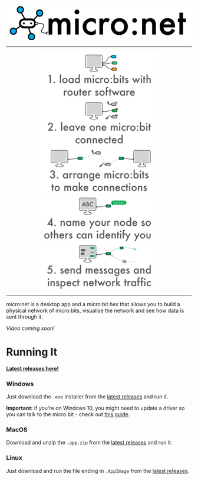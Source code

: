<p align="center">
  <img src="readme_assets/logo.png">
</p>

---

<p align="center">
  <img src="readme_assets/slide_2_small.png">
  <img src="readme_assets/slide_3_small.png">
  <img src="readme_assets/slide_4_small.png">
  <img src="readme_assets/slide_5_small.png">
  <img src="readme_assets/slide_6_small.png">
</p>

---

micro:net is a desktop app and a micro:bit hex that allows you to build a physical network of micro:bits, visualise the network and see how data is sent through it.

*Video coming soon!*

# Running It

**[Latest releases here!](https://github.com/Microboys/micronet/releases/latest)**

### Windows
Just download the `.exe` installer from the [latest releases](https://github.com/Microboys/micronet/releases/latest) and run it.

**Important:** if you're on Windows 10, you might need to update a driver so you can talk to the micro:bit - check out [this guide](https://support.microbit.org/support/solutions/articles/19000022103-how-do-i-use-the-serial-port-with-a-micro-bit-on-windows).

### MacOS
Download and unzip the `.app.zip` from the [latest releases](https://github.com/Microboys/micronet/releases/latest) and run it.

### Linux

Just download and run the file ending in `.AppImage` from the [latest releases](https://github.com/Microboys/micronet/releases/latest).
